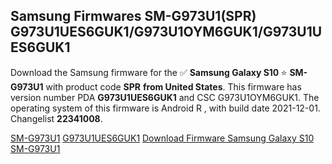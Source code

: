 <h2>Samsung Firmwares SM-G973U1(SPR) G973U1UES6GUK1/G973U1OYM6GUK1/G973U1UES6GUK1</h2>
Download the Samsung firmware for the ✅ <strong>Samsung Galaxy S10 </strong> ⭐ <strong>SM-G973U1</strong> with product code <strong>SPR</strong> <strong> from United States</strong>. This firmware has version number PDA <strong>G973U1UES6GUK1</strong> and CSC G973U1OYM6GUK1. The operating system of this firmware is Android R , with build date 2021-12-01. Changelist <strong>22341008</strong>.


[SM-G973U1](https://samfirm.shop/samsung/model/SM-G973U1)
[G973U1UES6GUK1](https://samfirm.shop/samsung/pda/G973U1UES6GUK1)
[Download Firmware Samsung Galaxy S10 SM-G973U1](https://samfirm.shop/samsung/firmware/479176)

